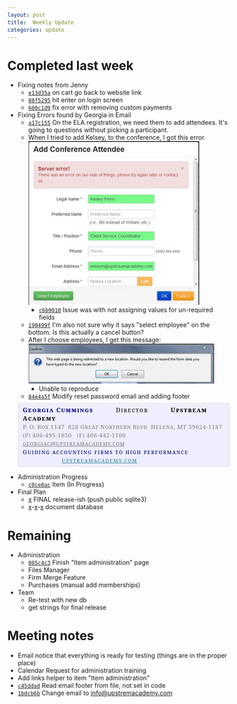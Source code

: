 ```yaml
---
layout: post
title:  Weekly Update
categories: update
---
```


# Completed last week

- Fixing notes from Jenny
	- [`e13d35a`][] on cart go back to website link
	- [`88f5295`][] hit enter on login screen
	- [`600c1d9`][] fix error with removing custom payments
- Fixing Errors found by Georgia in Email
	- [`a17c155`][] On the ELA registration, we need them to add attendees.  It's going to questions without picking a participant.
	- When I tried to add Kelsey, to the conference, I got this error.  
	![Image Error](/img/badConf.jpg)
		- [`c6b9010`][] Issue was with not assigning values for un-required fields
	- [`190499f`][] I'm also not sure why it says "select employee" on the bottom.  Is this actually a cancel button?
	- After I choose employees, I get this message:  
	![Image Error 2](/img/redirectError.jpg)
		- Unable to reproduce
	- [`84e4a5f`][] Modify reset password email and adding footer
	<p style='font-family:"Palatino Linotype","serif";font-variant:small-caps;/*docs style*/border:1px solid #ddd;padding:5px 10px;background-color:#eef;margin-top:.5em'>
		<span style='color:black;letter-spacing:1.1pt'>
			<b style='color:navy'>Georgia Cummings</b>&nbsp;&nbsp;&nbsp;&nbsp;&nbsp;&nbsp;&nbsp;&nbsp;&nbsp;
			Director&nbsp;&nbsp;&nbsp;&nbsp; &nbsp;&nbsp;&nbsp;&nbsp;
			<b>Upstream Academy</b>
		</span>
		<br/>
		<span style='font-size:10pt;color:gray;letter-spacing:.4pt'>
			P. O. Box 1147&nbsp;&nbsp;828 Great Northern Blvd&nbsp;&nbsp;Helena, MT 59624-1147
			<br/>
			(P) 406-495-1850&nbsp;&nbsp;&nbsp;(F) 406-442-1100&nbsp;&nbsp;&nbsp;
			<a href="mailto:georgiac@upstreamacademy.com" style='color:gray;'>georgiac@upstreamacademy.com</a>
		</span>
		<br/>
		<span style='font-size:10.0pt;color:navy;color:navy;letter-spacing:1.1pt;text-align:justify'>
			Guiding accounting firms to high performance
			&nbsp;&nbsp;&nbsp;&nbsp;&nbsp;&nbsp;&nbsp;&nbsp;&nbsp;&nbsp;&nbsp;&nbsp;&nbsp;&nbsp;&nbsp;&nbsp;&nbsp;
			<a href="http://www.upstreamacademy.com/" style='color:#31849B;letter-spacing:1.0pt'>upstreamacademy.com</a>
		</span>
	</p>
- Administration Progress
	- [`c0ce0ac`][] Item (In Progress)
- Final Plan
	- [x][0.3] FINAL release-ish (push public sqlite3)
	- [x][db1]-[x][db2]-[x][db3] document database

[`e13d35a`]: https://github.com/bign8-AZ/UA-purchasing-system/commit/e13d35a1efdf7de1f9c7e6874e8fe3e8763d93d8
[`88f5295`]: https://github.com/bign8-AZ/UA-purchasing-system/commit/88f5295c25810a94bfa7caed12591ec3b06cebc9
[`600c1d9`]: https://github.com/bign8-AZ/UA-purchasing-system/commit/600c1d935ecd630fbd59f671f5b14ab461e994b4
[`a17c155`]: https://github.com/bign8-AZ/UA-purchasing-system/commit/a17c155c7a083171b74669915923027b888dbd54
[`c6b9010`]: https://github.com/bign8-AZ/UA-purchasing-system/commit/c6b9010000dec48cbb98436674f19c7b750c3fa4
[`190499f`]: https://github.com/bign8-AZ/UA-purchasing-system/commit/190499f27506cb8ef973fce59b73811b06980140
[`84e4a5f`]: https://github.com/bign8-AZ/UA-purchasing-system/commit/84e4a5f8acd19d0dab4497eae9b7679bfc8668c3
[`c0ce0ac`]: https://github.com/bign8-AZ/UA-purchasing-system/commit/c0ce0ac40a422efc5ad32d73798c2c673ab337d1
[0.3]: https://github.com/bign8-AZ/UA-purchasing-system/commit/d92125aaffc49f629d189a066a10b72b826a339f
[db1]: https://github.com/bign8-AZ/UA-purchasing-system/commit/39f8d3d858756b6d593efec2c77a75fc93ad2d36
[db2]: https://github.com/bign8-AZ/UA-purchasing-system/commit/bb229666985887f9a704029f2e46a278631119ce
[db3]: https://github.com/bign8-AZ/UA-purchasing-system/commit/db5d0dc5c4bbf01f7f2c213516a1994deff3a540

# Remaining

- Administration
	- [`085c4c3`][] Finish "Item administration" page
	- Files Manager
	- Firm Merge Feature
	- Purchases (manual add memberships)
- Team
	- Re-test with new db
	- get strings for final release

[`085c4c3`]: https://github.com/bign8-AZ/UA-purchasing-system/commit/085c4c35292951001bba95d27b50af6abc4e7185

# Meeting notes

- Email notice that everything is ready for testing (things are in the proper place)
- Calendar Request for administration training
- Add links helper to item "Item administration"
- [`c45ddad`][] Read email footer from file, not set in code
- [`1bdcb6b`][] Change email to info@upstremacademy.com

[`c45ddad`]: https://github.com/bign8-AZ/UA-purchasing-system/commit/c45ddadfbe9c501341bca5f88d130c223d8b0f42
[`1bdcb6b`]: https://github.com/bign8-AZ/UA-purchasing-system/commit/1bdcb6bdbacf492a831ec7c720ab43f00f03a298
